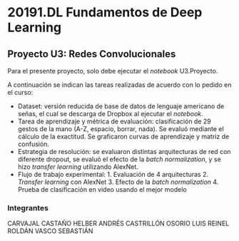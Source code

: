 # 20191.DL Fundamentos de Deep Learning

     
## Proyecto U3: Redes Convolucionales


Para el presente proyecto, solo debe ejecutar el _notebook_ U3.Proyecto.

A continuación se indican las tareas realizadas de acuerdo con lo pedido en el curso:

- Dataset: versión reducida de base de datos de lenguaje americano de señas, el cual se descarga de Dropbox al ejecutar el _notebook_.
- Tarea de aprendizaje y métrica de evaluación: clasificación de 29 gestos de la mano (A-Z, espacio, borrar, nada). Se evaluó mediante el cálculo de la exactitud. Se graficaron curvas de aprendizaje y matriz de confusión.
- Estrategia de resolución:  se evaluaron distintas arquitecturas de red con diferente dropout, se evaluó el efecto de la _batch normalization_, y se hizo _transfer learning_ utilizando AlexNet.
- Flujo de trabajo experimental:
               1. Evaluación de 4 arquitecturas
               2. _Transfer learning_ con AlexNet
               3. Efecto de la _batch normalization_
               4. Prueba de clasificación en video usando el mejor modelo


### Integrantes

CARVAJAL CASTAÑO HELBER ANDRÉS
CASTRILLÓN OSORIO LUIS REINEL
ROLDÁN VASCO SEBASTIÁN
